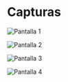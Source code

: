 # Capturas

![Pantalla 1](https://i.imgur.com/Ael2e37.png)

![Pantalla 2](https://i.imgur.com/BF0nnyU.png)

![Pantalla 3](https://i.imgur.com/ZLylPkI.png)

![Pantalla 4](https://i.imgur.com/Nkw6isJ.png)